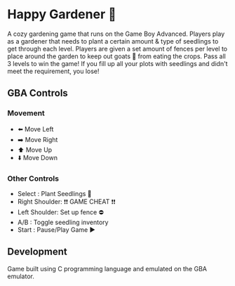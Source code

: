 # Happy Gardener :seedling:
 A cozy gardening game that runs on the Game Boy Advanced. Players play as a gardener that needs to plant a certain amount & type of seedlings to get through each level. Players are given a set amount of fences per level to place around the garden to keep out goats :goat: from eating the crops. Pass all 3 levels to win the game! If you fill up all your plots with seedlings and didn't meet the requirement, you lose!

## GBA Controls

### Movement
- ⬅️  Move Left
- ➡️  Move Right
- :arrow_up:  Move Up
- :arrow_down:  Move Down

### Other Controls
- Select : Plant Seedlings :corn:
- Right Shoulder: :exclamation::exclamation: GAME CHEAT :exclamation::exclamation:
- Left Shoulder: Set up fence :no_entry:
- A/B : Toggle seedling inventory
- Start : Pause/Play Game :arrow_forward:

## Development 
Game built using C programming language and emulated on the GBA emulator.
